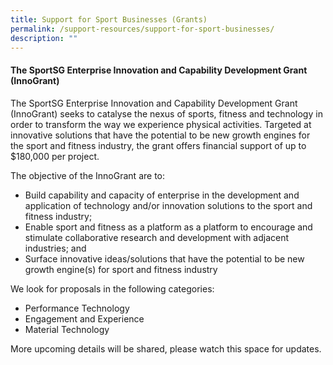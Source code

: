 ```yaml
---
title: Support for Sport Businesses (Grants)
permalink: /support-resources/support-for-sport-businesses/
description: ""
---
```

#### **The SportSG Enterprise Innovation and Capability Development Grant (InnoGrant)**

The SportSG Enterprise Innovation and Capability Development Grant (InnoGrant) seeks to catalyse the nexus of sports, fitness and technology in order to transform the way we experience physical activities. Targeted at innovative solutions that have the potential to be new growth engines for the sport and fitness industry, the grant offers financial support of up to $180,000 per project.

The objective of the InnoGrant are to:

* Build capability and capacity of enterprise in the development and application of technology and/or innovation solutions to the sport and fitness industry;
* Enable sport and fitness as a platform as a platform to encourage and stimulate collaborative research and development with adjacent industries; and
* Surface innovative ideas/solutions that have the potential to be new growth engine(s) for sport and fitness industry

We look for proposals in the following categories:
* Performance Technology
* Engagement and Experience
* Material Technology
  
More upcoming details will be shared, please watch this space for updates.